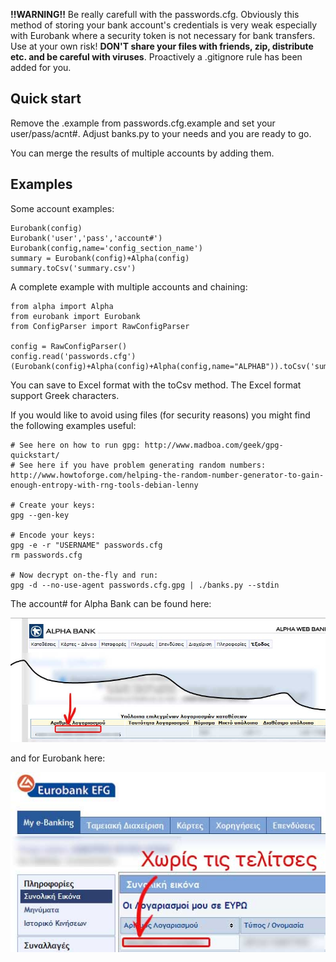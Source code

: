 **!!WARNING!!** Be really carefull with the passwords.cfg. Obviously this method of storing your bank account's credentials is very weak especially with Eurobank where a security token is not necessary for bank transfers. Use at your own risk! **DON'T share your files with friends, zip, distribute etc. and be careful with viruses**. Proactively a .gitignore rule has been added for you.

Quick start
----------------

Remove the .example from passwords.cfg.example and set your user/pass/acnt#. Adjust banks.py to your needs and you are ready to go.

You can merge the results of multiple accounts by adding them.

Examples
----------------

Some account examples:

    Eurobank(config)
    Eurobank('user','pass','account#')
    Eurobank(config,name='config_section_name')
    summary = Eurobank(config)+Alpha(config)
    summary.toCsv('summary.csv')
    
A complete example with multiple accounts and chaining:

    from alpha import Alpha
    from eurobank import Eurobank
    from ConfigParser import RawConfigParser
    
    config = RawConfigParser()
    config.read('passwords.cfg')
    (Eurobank(config)+Alpha(config)+Alpha(config,name="ALPHAB")).toCsv('summary.csv').printp()

You can save to Excel format with the toCsv method. The Excel format support Greek characters.

If you would like to avoid using files (for security reasons) you might find the following examples useful:

    
    # See here on how to run gpg: http://www.madboa.com/geek/gpg-quickstart/
    # See here if you have problem generating random numbers: http://www.howtoforge.com/helping-the-random-number-generator-to-gain-enough-entropy-with-rng-tools-debian-lenny

    # Create your keys:
    gpg --gen-key
    
    # Encode your keys:
    gpg -e -r "USERNAME" passwords.cfg
    rm passwords.cfg

    # Now decrypt on-the-fly and run:
    gpg -d --no-use-agent passwords.cfg.gpg | ./banks.py --stdin

The account# for Alpha Bank can be found here:

![Account number for Alpha Bank](https://github.com/scalingexcellence/GrBanksAPI/raw/master/doc/images/alpha.jpg "Account number for Alpha Bank")

and for Eurobank here:

![Account number for Eurobank](https://github.com/scalingexcellence/GrBanksAPI/raw/master/doc/images/eurob.jpg "Account number for Eurobank")

